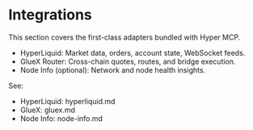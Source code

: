 # Integrations

This section covers the first-class adapters bundled with Hyper MCP.

- HyperLiquid: Market data, orders, account state, WebSocket feeds.
- GlueX Router: Cross-chain quotes, routes, and bridge execution.
- Node Info (optional): Network and node health insights.

See:

- HyperLiquid: hyperliquid.md
- GlueX: gluex.md
- Node Info: node-info.md
